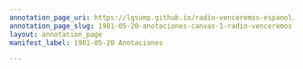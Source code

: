 ```yaml
---
annotation_page_uri: https://lgsump.github.io/radio-venceremos-espanol/annotations/1981-05-20-anotaciones-canvas-1-radio-venceremos.json
annotation_page_slug: 1981-05-20-anotaciones-canvas-1-radio-venceremos
layout: annotation_page
manifest_label: 1981-05-20 Anotaciones

---
```

